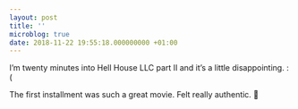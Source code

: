 ```yaml
---
layout: post
title: ''
microblog: true
date: 2018-11-22 19:55:18.000000000 +01:00
---
```

I’m twenty minutes into Hell House LLC part II and it’s a little disappointing. :(

The first installment was such a great movie. Felt really authentic. 🍿
